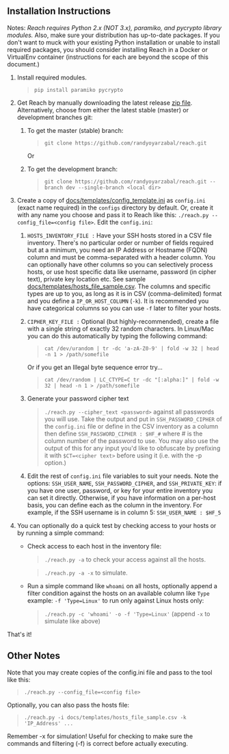 Installation Instructions
--------------------------------

Notes: *Reach requires Python 2.x (NOT 3.x), paramiko, and pycrypto library modules.* Also, make sure 
your distribution has up-to-date packages. If you don't want to muck with your existing Python installation or unable to 
install required packages, you should consider installing Reach in a Docker or VirtualEnv container (instructions for 
each are beyond the scope of this document.)

1. Install required modules. 

    >`pip install paramiko pycrypto`

2. Get Reach by manually downloading the latest release 
[zip file](https://github.com/randyoyarzabal/reach/archive/v1.0.3.zip).  Alternatively, choose from either the latest 
stable (master) or development branches git:

    1. To get the master (stable) branch:
        > `git clone https://github.com/randyoyarzabal/reach.git`

        Or
    
    2. To get the development branch:
        > `git clone https://github.com/randyoyarzabal/reach.git --branch dev --single-branch <local dir>`
    
3. Create a copy of [docs/templates/config_template.ini](templates/config_template.ini) 
as `config.ini` (exact name required) in the `configs` directory by default. Or, create it with any name you choose 
and pass it to Reach like this: `./reach.py --config_file=<config file>`. Edit the `config.ini`:

    1. `HOSTS_INVENTORY_FILE :` Have your SSH hosts stored in a CSV file inventory.  There's no particular order or number 
    of fields required but at a minimum, you need an IP Address or Hostname (FQDN) column and must be comma-separated with 
    a header column. You can optionally have other columns so you can selectively process hosts, or use host specific data 
    like username, password (in cipher text), private key location etc. 
    See sample [docs/templates/hosts_file_sample.csv](templates/hosts_file_sample.csv).  The columns and specific types 
    are up to you, as long as it is in CSV (comma-delimited) format and you define a `IP_OR_HOST_COLUMN` (`-k`).
    It is recommended you have categorical columns so you can use `-f` later to filter your hosts. 

    2. `CIPHER_KEY_FILE :` Optional (but highly-recommended), create a file with a single string of exactly 32 random 
    characters. In Linux/Mac you can do this automatically by typing the following command:

        >`cat /dev/urandom | tr -dc 'a-zA-Z0-9' | fold -w 32 | head -n 1 > /path/somefile`
    
        Or if you get an Illegal byte sequence error try...
    
        >`cat /dev/random | LC_CTYPE=C tr -dc "[:alpha:]" | fold -w 32 | head -n 1 > /path/somefile`
    
    3. Generate your password cipher text

        >`./reach.py --cipher_text <password>` against all passwords you will use.  Take the output and put 
        in `SSH_PASSWORD_CIPHER` of the `config.ini` file or define in the CSV inventory as a column then define
        `SSH_PASSWORD_CIPHER : $HF_#` where # is the column number of the password to use. You may also use the output
        of this for any input you'd like to obfuscate by prefixing it with `$CT=<cipher text>` before using it 
        (i.e. with the -p option.)

    4. Edit the rest of `config.ini` file variables to suit your needs. Note the options: `SSH_USER_NAME`, 
    `SSH_PASSWORD_CIPHER`, and `SSH_PRIVATE_KEY`: if you have one user, password, or key for your entire inventory
    you can set it directly. Otherwise, if you have information on a per-host basis, you can define each as the column
    in the inventory. For example, if the SSH username is in column 5: `SSH_USER_NAME : $HF_5`

4. You can optionally do a quick test by checking access to your hosts or by running a simple command:

    - Check access to each host in the inventory file:
        > `./reach.py -a` to check your access against all the hosts.
        
        > `./reach.py -a -x` to simulate.

    - Run a simple command like `whoami` on all hosts, optionally append a filter condition against the hosts on 
        an available column like `Type` example: `-f 'Type=Linux'` to run only against Linux hosts only:

        > `./reach.py -c 'whoami' -o -f 'Type=Linux'` (append `-x` to simulate like above)

That's it!

Other Notes
-------

Note that you may create copies of the config.ini file and pass to the tool like this:

   >`./reach.py --config_file=<config file>`

Optionally, you can also pass the hosts file:

   >`./reach.py -i docs/templates/hosts_file_sample.csv -k 'IP_Address' ...`

Remember -x for simulation!  Useful for checking to make sure the commands and filtering (-f)
  is correct before actually executing.

